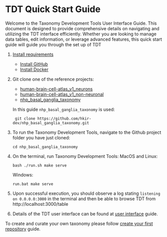 # TDT Quick Start Guide

Welcome to the Taxonomy Development Tools User Interface Guide. This document is designed to provide comprehensive details on navigating and utilizing the TDT interface efficiently. Whether you are looking to manage data tables, edit information, or leverage advanced features, this quick start guide will guide you through the set up of TDT

1. [Install requirements](https://brain-bican.github.io/taxonomy-development-tools/Build/)

   - [Install GitHub](https://docs.github.com/en/desktop/installing-and-authenticating-to-github-desktop/installing-github-desktop)
   - [Install Docker](https://www.docker.com/products/docker-desktop/)

2. Git clone one of the reference projects:
    - [human-brain-cell-atlas_v1_neurons](https://github.com/brain-bican/human-brain-cell-atlas_v1_neurons)
    - [human-brain-cell-atlas_v1_non-neuronal](https://github.com/brain-bican/human-brain-cell-atlas_v1_non-neuronal)
    - [nhp_basal_ganglia_taxonomy](https://github.com/hkir-dev/nhp_basal_ganglia_taxonomy)
   
   In this guide `nhp_basal_ganglia_taxonomy` is used:
   ```
    git clone https://github.com/hkir-dev/nhp_basal_ganglia_taxonomy.git
   ```
3. To run the Taxonomy Development Tools, navigate to the Github project folder you have just cloned:
    ```
    cd nhp_basal_ganglia_taxonomy
   ```
4. On the terminal, run Taxonomy Development Tools:
    MacOS and Linux:
    ```
    bash ./run.sh make serve
    ```
    
    Windows: 
    ```
    run.bat make serve
    ```
5. Upon successful execution, you should observe a log stating `listening on 0.0.0.0:3000` in the terminal and then be able to browse TDT from http://localhost:3000/table
6. Details of the TDT user interface can be found at [user interface](https://brain-bican.github.io/taxonomy-development-tools/UserInterface/) guide.

To create and curate your own taxonomy please follow [create your first repository](https://brain-bican.github.io/taxonomy-development-tools/NewRepo/) guide.